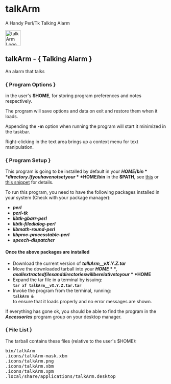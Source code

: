 # talkArm
A Handy Perl/Tk Talking Alarm

<img alt="talkArm Logo" src="http://ideaware.xyz/wp-content/uploads/2015/12/talkArm.png" width="48px" height="48px" />

## talkArm - { Talking Alarm }
An alarm that talks

### { Program Options }
in the user's **$HOME**, for storing program preferences and notes respectively.

The program will save options and data on exit and restore them when it loads.

Appending the **-m** option when running the program will start it minimized in the taskbar.

Right-clicking in the text area brings up a context menu for text manipulation.

### { Program Setup }
This program is going to be installed by default in your **$HOME/bin** directory. If you have not set your **$HOME/bin** in the **$PATH**, see [this](http://istos.xyz/linux/include-homebin-in-any-desktop-environment/ "Include $HOME/bin in any Desktop Environment") or [this snippet](http://istos.xyz/linux/include-homebin-in-the-path-for-bash-shell "Setup your $HOME/bin in the $PATH") for details.

To run this program, you need to have the following packages installed in your system (Check with your package manager):

- _**perl**_
- _**perl-tk**_
- _**libtk-gbarr-perl**_
- _**libtk-filedialog-perl**_
- _**libmath-round-perl**_
- _**libproc-processtable-perl**_
- _**speech-dispatcher**_

#### Once the above packages are installed
- Download the current version of **_talkArm__vX.Y.Z.tar_**
- Move the downloaded tarball into your **$HOME**, as all extracted files and directories will be relative to your **$HOME**
- Expand the tar file in a terminal by issuing:  
<code>**tar xf talkArm__vX.Y.Z.tar.tar**</code>
- Invoke the program from the terminal, running:  
<code>**talkArm &**</code>  
to ensure that it loads properly and no error messages are shown.

If everything has gone ok, you should be able to find the program in the _**Accessories**_ program group on your desktop manager.

### { File List }
The tarball contains these files (relative to the user's $HOME):
<pre>
bin/talkArm
.icons/talkArm-mask.xbm
.icons/talkArm.png
.icons/talkArm.xbm
.icons/talkArm.xpm
.local/share/applications/talkArm.desktop
</pre>
